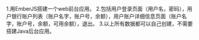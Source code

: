 1.用EmberJS搭建一个web前台应用。
2.包括用户登录页面（用户名，密码），用户银行账户列表（账户名字，账户号，余额），用户账户详细信息页面（账户名字，账户号，余额，可用余额），退出。
3.以上所有数据都可以自己创建，不需要搭建Java后台应用。